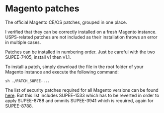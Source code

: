 # Magento patches

The official Magento CE/OS patches, grouped in one place.

I verified that they can be correctly installed on a fresh Magento instance. USPS-related patches are not included as their installation throws an error in multiple cases.

Patches can be installed in numbering order. Just be careful with the two SUPEE-7405, install v1 then v1.1.

To install a patch, simply download the file in the root folder of your Magento instance and execute the following command:

`sh ./PATCH_SUPEE-...`

The list of security patches required for all Magento versions can be found [here](https://docs.google.com/spreadsheets/d/1MTbU9Bq130zrrsJwLIB9d8qnGfYZnkm4jBlfNaBF19M). But this list includes SUPEE-1533 which has to be reverted in order to apply SUPEE-8788 and ommits SUPEE-3941 which is required, again for SUPEE-8788.
